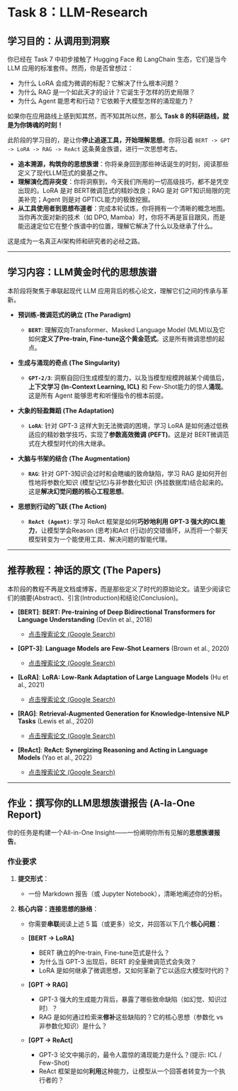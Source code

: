 # Task 8：LLM-Research

## **学习目的：从调用到洞察**

你已经在 Task 7 中初步接触了 Hugging Face 和 LangChain 生态，它们是当今 LLM 应用的标准套件。然而，你是否曾想过：

* 为什么 LoRA 会成为微调的标配？它解决了什么根本问题？
* 为什么 RAG 是一个如此天才的设计？它诞生于怎样的历史局限？
* 为什么 Agent 能思考和行动？它依赖于大模型怎样的涌现能力？

如果你在应用路线上感到知其然，而不知其所以然，那么 **Task 8 的科研路线，就是为你铸魂的时刻！**

此阶段的学习目的，是让你**停止追逐工具，开始理解思想**。你将沿着 `BERT -> GPT -> LoRA -> RAG -> ReAct` 这条黄金族谱，进行一次思想考古。

* **追本溯源，构筑你的思想族谱**：你将亲身回到那些神话诞生的时刻，阅读那些定义了现代LLM范式的奠基之作。
* **理解演化而非突变**：你将洞察到，今天我们所用的一切高级技巧，都不是凭空出现的。LoRA 是对 BERT微调范式的精妙改良；RAG 是对 GPT知识局限的完美补完；Agent 则是对 GPTICL能力的极致挖掘。
* **从工具使用者到思想布道者**：完成本轮试炼，你将拥有一个清晰的概念地图。当你再次面对新的技术（如 DPO, Mamba）时，你将不再是盲目跟风，而是能迅速定位它在整个族谱中的位置，理解它解决了什么以及继承了什么。

这是成为一名真正AI架构师和研究者的必经之路。

---

## 学习内容：LLM黄金时代的思想族谱

本阶段将聚焦于串联起现代 LLM 应用背后的核心论文，理解它们之间的传承与革新。

* **预训练-微调范式的确立 (The Paradigm)**

  * **`BERT`**: 理解双向Transformer、Masked Language Model (MLM)以及它如何**定义了Pre-train, Fine-tune这个黄金范式**。这是所有微调思想的起点。
* **生成与涌现的奇点 (The Singularity)**

  * **`GPT-2/3`**: 洞察自回归生成模型的潜力，以及当模型规模跨越某个阈值后，**上下文学习 (In-Context Learning, ICL)** 和 Few-Shot能力的惊人**涌现**。这是所有 Agent 能够思考和听懂指令的根本前提。
* **大象的轻盈舞蹈 (The Adaptation)**

  * **`LoRA`**: 针对 GPT-3 这样大到无法微调的困境，学习 LoRA 是如何通过低秩适应的精妙数学技巧，实现了**参数高效微调 (PEFT)**。这是对 BERT微调范式在大模型时代的伟大继承。
* **大脑与书架的结合 (The Augmentation)**

  * **`RAG`**: 针对 GPT-3知识会过时和会瞎编的致命缺陷，学习 RAG 是如何开创性地将参数化知识 (模型记忆)与非参数化知识 (外挂数据库)结合起来的。这是**解决幻觉问题的核心工程思想**。
* **思想到行动的飞跃 (The Action)**

  * **`ReAct (Agent)`**: 学习 ReAct 框架是如何**巧妙地利用 GPT-3 强大的ICL能力**，让模型学会Reason (思考)和Act (行动)的交错循环，从而将一个聊天模型转变为一个能使用工具、解决问题的智能代理。

---

## 推荐教程：神话的原文 (The Papers)

本阶段的教程不再是文档或博客，而是那些定义了时代的原始论文。请至少阅读它们的摘要(Abstract)、引言(Introduction)和结论(Conclusion)。

* **[BERT]**: **BERT: Pre-training of Deep Bidirectional Transformers for Language Understanding** (Devlin et al., 2018)

  * [点击搜索论文 (Google Search)](https://www.google.com/search?q=BERT:+Pre-training+of+Deep+Bidirectional+Transformers+for+Language+Understanding+paper)
* **[GPT-3]**: **Language Models are Few-Shot Learners** (Brown et al., 2020)

  * [点击搜索论文 (Google Search)](https://www.google.com/search?q=Language+Models+are+Few-Shot+Learners+GPT-3+paper)
* **[LoRA]**: **LoRA: Low-Rank Adaptation of Large Language Models** (Hu et al., 2021)

  * [点击搜索论文 (Google Search)](https://www.google.com/search?q=LoRA:+Low-Rank+Adaptation+of+Large+Language+Models+paper)
* **[RAG]**: **Retrieval-Augmented Generation for Knowledge-Intensive NLP Tasks** (Lewis et al., 2020)

  * [点击搜索论文 (Google Search)](https://www.google.com/search?q=Retrieval-Augmented+Generation+for+Knowledge-Intensive+NLP+Tasks+paper)
* **[ReAct]**: **ReAct: Synergizing Reasoning and Acting in Language Models** (Yao et al., 2022)

  * [点击搜索论文 (Google Search)](https://www.google.com/search?q=ReAct:+Synergizing+Reasoning+and+Acting+in+Language+Models+paper)

---

## 作业：撰写你的LLM思想族谱报告 (A-la-One Report)

你的任务是构建一个All-in-One Insight——一份阐明你所有见解的**思想族谱报告**。

### **作业要求**

1. **提交形式**：

   * 一份 Markdown 报告（或 Jupyter Notebook），清晰地阐述你的分析。
2. **核心内容：连接思想的脉络**：

   * 你需要**串联**阅读上述 5 篇（或更多）论文，并回答以下几个**核心问题**：
   * **[BERT -> LoRA]**

     * BERT 确立的Pre-train, Fine-tune范式是什么？
     * 为什么当 GPT-3 出现后，BERT 的全量微调范式会失效？
     * LoRA 是如何继承了微调思想，又如何革新了它以适应大模型时代的？
   * **[GPT -> RAG]**

     * GPT-3 强大的生成能力背后，暴露了哪些致命缺陷（如幻觉、知识过时）？
     * RAG 是如何通过检索来**修补**这些缺陷的？它的核心思想（参数化 vs 非参数化知识）是什么？
   * **[GPT -> ReAct]**

     * GPT-3 论文中揭示的，最令人震惊的涌现能力是什么？(提示: ICL / Few-Shot)
     * ReAct 框架是如何**利用**这种能力，让模型从一个回答者转变为一个执行者的？
